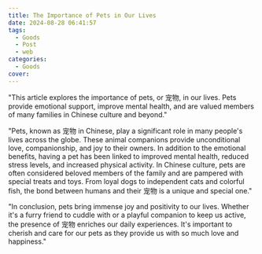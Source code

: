```yaml
---
title: The Importance of Pets in Our Lives
date: 2024-08-28 06:41:57
tags:
  - Goods
  - Post
  - web
categories:
  - Goods
cover: 
---
```


"This article explores the importance of pets, or 宠物, in our lives. Pets provide emotional support, improve mental health, and are valued members of many families in Chinese culture and beyond."

"Pets, known as 宠物 in Chinese, play a significant role in many people's lives across the globe. These animal companions provide unconditional love, companionship, and joy to their owners. In addition to the emotional benefits, having a pet has been linked to improved mental health, reduced stress levels, and increased physical activity. In Chinese culture, pets are often considered beloved members of the family and are pampered with special treats and toys. From loyal dogs to independent cats and colorful fish, the bond between humans and their 宠物 is a unique and special one."

"In conclusion, pets bring immense joy and positivity to our lives. Whether it's a furry friend to cuddle with or a playful companion to keep us active, the presence of 宠物 enriches our daily experiences. It's important to cherish and care for our pets as they provide us with so much love and happiness."
